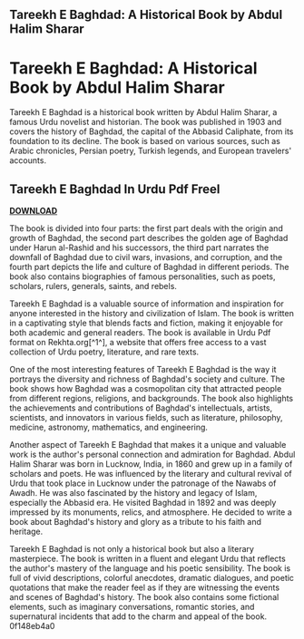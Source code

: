 ## Tareekh E Baghdad: A Historical Book by Abdul Halim Sharar

  
# Tareekh E Baghdad: A Historical Book by Abdul Halim Sharar
 
Tareekh E Baghdad is a historical book written by Abdul Halim Sharar, a famous Urdu novelist and historian. The book was published in 1903 and covers the history of Baghdad, the capital of the Abbasid Caliphate, from its foundation to its decline. The book is based on various sources, such as Arabic chronicles, Persian poetry, Turkish legends, and European travelers' accounts.
 
## Tareekh E Baghdad In Urdu Pdf Freel


[**DOWNLOAD**](https://persifalque.blogspot.com/?d=2tKGv0)

 
The book is divided into four parts: the first part deals with the origin and growth of Baghdad, the second part describes the golden age of Baghdad under Harun al-Rashid and his successors, the third part narrates the downfall of Baghdad due to civil wars, invasions, and corruption, and the fourth part depicts the life and culture of Baghdad in different periods. The book also contains biographies of famous personalities, such as poets, scholars, rulers, generals, saints, and rebels.
 
Tareekh E Baghdad is a valuable source of information and inspiration for anyone interested in the history and civilization of Islam. The book is written in a captivating style that blends facts and fiction, making it enjoyable for both academic and general readers. The book is available in Urdu Pdf format on Rekhta.org[^1^], a website that offers free access to a vast collection of Urdu poetry, literature, and rare texts.
  
One of the most interesting features of Tareekh E Baghdad is the way it portrays the diversity and richness of Baghdad's society and culture. The book shows how Baghdad was a cosmopolitan city that attracted people from different regions, religions, and backgrounds. The book also highlights the achievements and contributions of Baghdad's intellectuals, artists, scientists, and innovators in various fields, such as literature, philosophy, medicine, astronomy, mathematics, and engineering.
 
Another aspect of Tareekh E Baghdad that makes it a unique and valuable work is the author's personal connection and admiration for Baghdad. Abdul Halim Sharar was born in Lucknow, India, in 1860 and grew up in a family of scholars and poets. He was influenced by the literary and cultural revival of Urdu that took place in Lucknow under the patronage of the Nawabs of Awadh. He was also fascinated by the history and legacy of Islam, especially the Abbasid era. He visited Baghdad in 1892 and was deeply impressed by its monuments, relics, and atmosphere. He decided to write a book about Baghdad's history and glory as a tribute to his faith and heritage.
 
Tareekh E Baghdad is not only a historical book but also a literary masterpiece. The book is written in a fluent and elegant Urdu that reflects the author's mastery of the language and his poetic sensibility. The book is full of vivid descriptions, colorful anecdotes, dramatic dialogues, and poetic quotations that make the reader feel as if they are witnessing the events and scenes of Baghdad's history. The book also contains some fictional elements, such as imaginary conversations, romantic stories, and supernatural incidents that add to the charm and appeal of the book.
 0f148eb4a0
